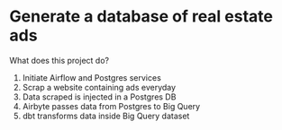 # Generate a database of real estate ads

What does this project do?

1. Initiate Airflow and Postgres services
2. Scrap a website containing ads everyday
3. Data scraped is injected in a Postgres DB
4. Airbyte passes data from Postgres to Big Query
5. dbt transforms data inside Big Query dataset
